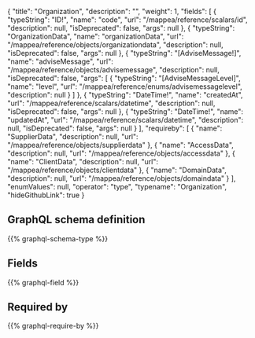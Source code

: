 {
  "title": "Organization",
  "description": "",
  "weight": 1,
  "fields": [
    {
      "typeString": "ID!",
      "name": "code",
      "url": "/mappea/reference/scalars/id",
      "description": null,
      "isDeprecated": false,
      "args": null
    },
    {
      "typeString": "OrganizationData",
      "name": "organizationData",
      "url": "/mappea/reference/objects/organizationdata",
      "description": null,
      "isDeprecated": false,
      "args": null
    },
    {
      "typeString": "[AdviseMessage!]",
      "name": "adviseMessage",
      "url": "/mappea/reference/objects/advisemessage",
      "description": null,
      "isDeprecated": false,
      "args": [
        {
          "typeString": "[AdviseMessageLevel]",
          "name": "level",
          "url": "/mappea/reference/enums/advisemessagelevel",
          "description": null
        }
      ]
    },
    {
      "typeString": "DateTime!",
      "name": "createdAt",
      "url": "/mappea/reference/scalars/datetime",
      "description": null,
      "isDeprecated": false,
      "args": null
    },
    {
      "typeString": "DateTime!",
      "name": "updatedAt",
      "url": "/mappea/reference/scalars/datetime",
      "description": null,
      "isDeprecated": false,
      "args": null
    }
  ],
  "requireby": [
    {
      "name": "SupplierData",
      "description": null,
      "url": "/mappea/reference/objects/supplierdata"
    },
    {
      "name": "AccessData",
      "description": null,
      "url": "/mappea/reference/objects/accessdata"
    },
    {
      "name": "ClientData",
      "description": null,
      "url": "/mappea/reference/objects/clientdata"
    },
    {
      "name": "DomainData",
      "description": null,
      "url": "/mappea/reference/objects/domaindata"
    }
  ],
  "enumValues": null,
  "operator": "type",
  "typename": "Organization",
  "hideGithubLink": true
}
## GraphQL schema definition

{{% graphql-schema-type %}}

## Fields

{{% graphql-field %}}

## Required by

{{% graphql-require-by %}}
